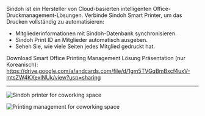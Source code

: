 Sindoh ist ein Hersteller von Cloud-basierten intelligenten Office-Druckmanagement-Lösungen. Verbinde Sindoh Smart Printer, um das Drucken vollständig zu automatisieren:

- Mitgliederinformationen mit Sindoh-Datenbank synchronisieren.
- Sindoh Print ID an Mitglieder automatisch ausgeben.
- Sehen Sie, wie viele Seiten jedes Mitglied gedruckt hat.

Download Smart Office Printing Management Lösung Präsentation (nur Koreanisch): https://drive.google.com/a/andcards.com/file/d/1gm5TVGqBmBxcf4uxV-mtsZW4KXexINUk/view?usp=sharing

---

![Sindoh printer for coworking space](https://d7ccq1i35b0cj.cloudfront.net/andcards-integrations-sindoh-button-light-en-1920-1200.png)

![Printing management for coworking space](https://d7ccq1i35b0cj.cloudfront.net/andcards-integrations-sindoh-pages-light-en-1920-1200.png)
